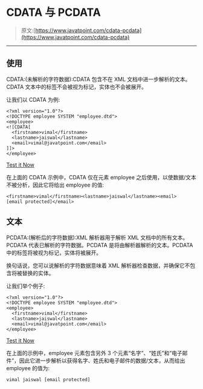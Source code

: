 # CDATA 与 PCDATA

> 原文:[https://www.javatpoint.com/cdata-pcdata](https://www.javatpoint.com/cdata-pcdata)

* * *

## 使用

CDATA:(未解析的字符数据):CDATA 包含不在 XML 文档中进一步解析的文本。CDATA 文本中的标签不会被视为标记，实体也不会被展开。

让我们以 CDATA 为例:

```
<?xml version="1.0"?>
<!DOCTYPE employee SYSTEM "employee.dtd">
<employee>
<![CDATA[ 
  <firstname>vimal</firstname>
  <lastname>jaiswal</lastname>
  <email>vimal@javatpoint.com</email>
]]> 
</employee> 

```

[Test it Now](https://www.javatpoint.com/xmlpages/cdata.xml)

在上面的 CDATA 示例中，CDATA 仅在元素 employee 之后使用，以使数据/文本不被分析，因此它将给出 employee 的值:

```
<firstname>vimal</firstname><lastname>jaiswal</lastname><email>[email protected]</email>

```

## 文本

PCDATA:(解析后的字符数据):XML 解析器用于解析 XML 文档中的所有文本。PCDATA 代表已解析的字符数据。PCDATA 是将由解析器解析的文本。PCDATA 中的标签将被视为标记，实体将被展开。

换句话说，您可以说解析的字符数据意味着 XML 解析器检查数据，并确保它不包含将被替换的实体。

让我们举个例子:

```
<?xml version="1.0"?>
<!DOCTYPE employee SYSTEM "employee.dtd">
<employee>
  <firstname>vimal</firstname>
  <lastname>jaiswal</lastname>
  <email>vimal@javatpoint.com</email>
</employee> 

```

[Test it Now](https://www.javatpoint.com/xmlpages/pcdata.xml)

在上面的示例中，employee 元素包含另外 3 个元素“名字”、“姓氏”和“电子邮件”，因此它进一步解析以获得名字、姓氏和电子邮件的数据/文本，从而给出 employee 的值为:

```
vimal jaiswal [email protected]

```